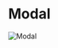 # Modal
![Modal](https://user-images.githubusercontent.com/91076807/140697675-1b310567-8e13-49e9-8c00-0e6fd0ac12cc.gif)

